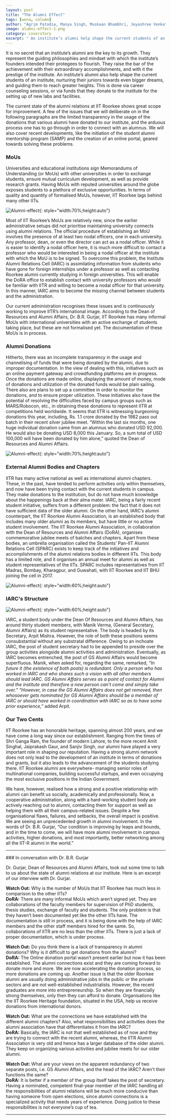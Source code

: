 ```yaml
---
layout: post
title: "The Alumni Effect"
tags: [wona, column]
author: "Agrim Patodia, Manya Singh, Muskaan Bhambhri, Jeyashree Venkatesan"
image: alumni-effect-1.png 
category: coverstory
excerpt: " An institute’s alumni help shape the current students of an institute, nurturing their juniors towards even bigger dreams, and guiding them to reach greater heights. This is done via career counseling sessions, or via funds that they donate to the institute for the setting up of new labs and facilities."
---
```


It is no secret that an institute’s alumni are the key to its growth. They represent the guiding philosophies and mindset with which the institute’s founders intended their protegees to flourish. They raise the bar of the achievement with their extraordinary accomplishments, and with it the prestige of the institute. An institute’s alumni also help shape the current students of an institute, nurturing their juniors towards even bigger dreams, and guiding them to reach greater heights. This is done via career counseling sessions, or via funds that they donate to the institute for the setting up of new labs and facilities.

The current state of the alumni relations at IIT Roorkee shows great scope for improvement.  A few of the issues that we will deliberate on in the following paragraphs are the limited transparency in the usage of the donations that various alumni have donated to our institute, and the arduous process one has to go through in order to connect with an alumnus. We will also cover recent developments, like the initiation of the student alumni mentorship program (SAMP) and the creation of an online portal, geared towards solving these problems.


### MoUs

Universities and educational institutions sign Memorandums of Understanding (or MoUs) with other universities in order to exchange students, ensure mutual curriculum development, as well as provide research grants. Having MoUs with reputed universities around the globe exposes students to a plethora of exclusive opportunities. In terms of quality and quantity of formalised MoUs, however, IIT Roorkee lags behind many other IITs.

![Alumni-effect](/images/posts/alumni-effect-2.jpg){: style="width:70%;height:auto"}

Most of IIT Roorkee’s MoUs are relatively new, since the earlier administrative setups did not prioritise maintaining university connects using alumni relations. The official procedure of establishing an MoU involves the presence of at least two nodal officers, one in each university. Any professor, dean, or even the director can act as a nodal officer. While it is easier to identify a nodal officer here, it is much more difficult to contact a professor who would be interested in being a nodal officer at the institute with which the MoU is to be signed. To overcome this problem, the Institute Alumni Relations Cell (IARC) is assimilating information from students who have gone for foreign internships under a professor as well as contacting Roorkee alumni currently studying in foreign universities. This will enable the DoRA office to establish contact with university professors who would be familiar with IITR and willing to become a nodal officer for that university. In this manner, IARC aims to become the missing channel between students and the administration. 

Our current administration recognises these issues and is continuously working to improve IITR’s international image. According to the Dean of Resources and Alumni Affairs, Dr. B.R. Gurjar,  IIT Roorkee has many informal MoUs with international universities with an active exchange of students taking place, but these are not formalised yet. The documentation of these MoUs is in process. 

### Alumni Donations

Hitherto, there was an incomplete transparency in the usage and channelising of funds that were being donated by the alumni, due to improper documentation. In the view of dealing with this, initiatives such as an online payment gateway and crowdfunding platforms are in progress. Once the donations are made online, displaying the amount of money, mode of donations and utilization of the donated funds would be plain sailing. There also are plans to set up a committee in order to monitor the donations, and to ensure proper utilization. These initiatives also have the potential of resolving the difficulties faced by campus groups such as MARS/Robocon, etc., in obtaining these donations to represent IITR at competitions held worldwide. It seems that IITR is  witnessing burgeoning donations this year, including, Rs. 1.1 crore donated by the 1982 pass out batch in their recent silver jubilee meet. “Within the last six months, one huge individual donation came from an alumnus who donated USD 92,000. He would also be donating USD 8,000 this January. So, a sum total of USD 100,000 will have been donated by him alone,” quoted the Dean of Resources and Alumni Affairs.

![Alumni-effect](/images/posts/alumni-effect-3.jpg){: style="width:70%;height:auto"}

### External Alumni Bodies and Chapters

IITR has many active national as well as international alumni chapters. These, in the past, have tended to perform activities only within themselves, and now have been trying contact with the current students in campus. They make donations to the institution, but do not have much knowledge about the happenings back at their alma mater. IARC, being a fairly recent student initiative, suffers from a different problem: the fact that it does not have sufficient data of the older alumni. On the other hand, IARC’s alumni counterpart, the IIT Roorkee Alumni Association, is an established body that includes many older alumni as its members, but have little or no active student involvement. The IIT Roorkee Alumni Association, in collaboration with the Dean of Resources and Alumni Affairs (DoRA), organises commemorative jubilee meets of batches and chapters. Apart from these bodies, an umbrella organisation called the Students’ Pan-IIT Alumni Relations Cell (SPARC) exists to keep track of the initiatives and accomplishments of the alumni relations bodies in different IITs. This body has a limited role, and it organises an annual meet for alumni as well as student representatives of the IITs. SPARC includes representatives from IIT Madras, Bombay, Kharagpur, and Guwahati, with IIT Roorkee and IIT BHU joining the cell in 2017.

![Alumni-effect](/images/posts/alumni-effect-4.jpg){: style="width:60%;height:auto"}
<br>

### IARC's Structure

![Alumni-effect](/images/posts/alumni-effect-5.jpg){: style="width:60%;height:auto"}

IARC, a student body under the Dean Of Resources and Alumni Affairs, has around thirty student members, with Manik Verma, (General Secretary, Alumni Affairs) as its student representative. The body is headed by its Secretary, Arpit Mishra. However, the role of both these positions seems consubstantial without any substratal difference. Owing to an inchoate IARC, the post of student secretary had to be appended to preside over the group activities alongside alumni activities and administration. Eventually, as IARC becomes entrenched, the post of GS Alumni Affairs would become superfluous. Manik, when asked for, regarding the same, remarked, _“In future it (the existence of both posts) is redundant. Only a person who has worked in IARC and who shares such a vision with all other members should lead IARC. GS Alumni Affairs serves as a point of contact for Alumni and the institute and therefore a new person can’t come and simply take over.” “However, in case the GS Alumni Affairs does not get removed, then whosoever gets nominated for GS Alumni Affairs should be a member of IARC or should have worked in coordination with IARC so as to have some prior experience,”_ added Arpit.

### Our Two Cents

IIT Roorkee has an honorable heritage, spanning almost 200 years, and we have come a long way since our establishment. Ranging from the times of Shri Ganga Ram, the founder of modern Lahore, to the more recent Amit Singhal, Jaiprakash Gaur, and Sanjiv Singh, our alumni have played a very important role in shaping our reputation. Having a strong alumni network does not only lead to the development of an institute in terms of donations and grants, but it also leads to the advancement of the students studying there. IIT Roorkee alumni are everywhere- managing senior roles of multinational companies, building successful startups, and even occupying the most exclusive positions in the Indian Government. 

We have, however, realised how a strong and a positive relationship with alumni can benefit us socially, academically and professionally. Now, a cooperative administration, along with a hard-working student body are actively reaching out to alumni, contacting them for support as well as helping them with all their campus-related issues. Despite a few organisational flaws, failures, and setbacks, the overall impact is positive. We are seeing an unprecedented growth in alumni involvement. In the words of Dr. B.R. Gurjar, “Our condition is improving by leaps and bounds, and in the time to come, we will have more alumni involvement in campus activities, higher donations, and most importantly, better networking among all the IIT-R alumni in the world.”

<hr>
### In conversation with Dr. B.R. Gurjar

Dr. Gurjar, Dean of Resources and Alumni Affairs, took out some time to talk to us about the state of alumni relations at our institute. Here is an excerpt of our interview with Dr. Gurjar.


__Watch Out:__ Why is the number of MoUs that IIT Roorkee has much less in comparison to the other IITs?<br>
__DoRA:__ There are many informal MoUs which aren’t signed yet. They are collaborations of the faculty members for supervision of PhD students, thesis studies, exchange of faculty and students. The only problem is that they haven’t been documented yet like the other IITs have.  The documentation is still in process, and it is being done with the help of IARC members and the other staff members hired for the same.  So, collaborations of IITR are no less than the other IITs. There is just a lack of proper documentation, which is under process.

__Watch Out:__ Do you think there is a lack of transparency in alumni donations? Why is it difficult to get donations from the alumni?<br>
__DoRA:__ The Online donation portal wasn’t present earlier but now it has been established. The alumni connections exist and they are coming forward to donate more and more. We are now accelerating the donation process, so more donations are coming up. Another issue is that the older Roorkee alumni are usually doing administrative jobs in the public or the private sectors and are not well-established industrialists. However, the recent graduates are more into entrepreneurship. So when they are financially strong themselves, only then they can afford to donate. Organisations like the IIT Roorkee Heritage foundation, situated in the USA, help us receive donations from international donors.

__Watch Out:__ What are the connections we have established with the different alumni chapters? Also, what responsibilities and activities does the alumni association have that differentiates it from the IARC?<br>
__DoRA:__ Basically, the IARC is not that well established as of now and they are trying to connect with the recent alumni, whereas, the IITR Alumni Association is very old and hence has a larger database of the older alumni. They keep on organizing various activities and jubilee meets for our older alumni. 

__Watch Out:__ What are your views on the apparent redundancy of two separate posts, i.e. GS Alumni Affairs, and the head of the IARC? Aren’t their functions the same?<br>
__DoRA:__ It is better if a member of the group itself takes the post of secretary. Having a nominated, competent final-year member of the IARC handling all the responsibilities of alumni relations will be much more conducive than having someone from open elections, since alumni connections is a specialized activity that needs years of experience. Doing justice to these responsibilities is not everyone’s cup of tea.
<hr>